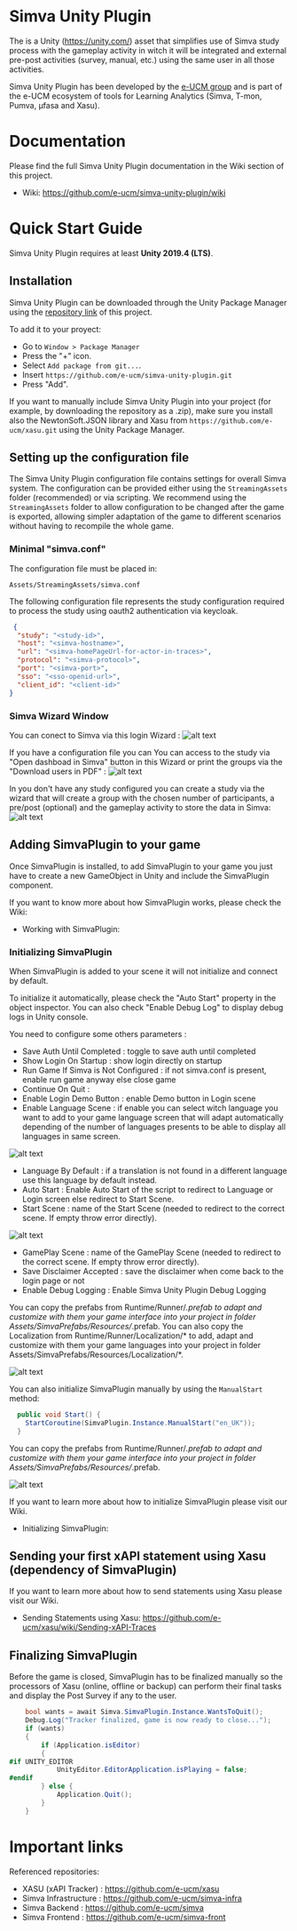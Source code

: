 # Simva Unity Plugin

The  is a Unity (https://unity.com/) asset that simplifies use of Simva study process with the gameplay activity in witch it will be integrated and external pre-post activities (survey, manual, etc.) using the same user in all those activities.

Simva Unity Plugin has been developed by the [e-UCM group](https://www.e-ucm.es) and is part of the e-UCM ecosystem of tools for Learning Analytics (Simva, T-mon, Pumva, μfasa and Xasu).

# Documentation

Please find the full Simva Unity Plugin documentation in the Wiki section of this project.
* Wiki: https://github.com/e-ucm/simva-unity-plugin/wiki

# Quick Start Guide

Simva Unity Plugin requires at least **Unity 2019.4 (LTS)**.

## Installation

Simva Unity Plugin can be downloaded through the Unity Package Manager using the [repository link](https://github.com/e-ucm/simva-unity-plugin.git) of this project.

To add it to your proyect:
* Go to ``Window > Package Manager``
* Press the "+" icon.
* Select ``Add package from git...``.
* Insert ```https://github.com/e-ucm/simva-unity-plugin.git``` 
* Press "Add".

If you want to manually include Simva Unity Plugin into your project (for example, by downloading the repository as a .zip), make sure you install also the NewtonSoft.JSON library and Xasu from ```https://github.com/e-ucm/xasu.git``` using the Unity Package Manager.

## Setting up the configuration file

The Simva Unity Plugin configuration file contains settings for overall Simva system. The configuration can be provided either using the `StreamingAssets` folder (recommended) or via scripting. We recommend using the `StreamingAssets` folder to allow configuration to be changed after the game is exported, allowing simpler adaptation of the game to different scenarios without having to recompile the whole game.

### Minimal "simva.conf"

The configuration file must be placed in:

```path
Assets/StreamingAssets/simva.conf
```

The following configuration file represents the study configuration required to process the study using oauth2 authentication via keycloak.

```json
 {
  "study": "<study-id>",
  "host": "<simva-hostname>",
  "url": "<simva-homePageUrl-for-actor-in-traces>",
  "protocol": "<simva-protocol>",
  "port": "<simva-port>",
  "sso": "<sso-openid-url>",
  "client_id": "<client-id>"
}
```

### Simva Wizard Window

You can conect to Simva via this login Wizard :
![alt text](Docs/loginSimvaWizard.png)

If you have a configuration file you can You can access to the study via "Open dashboad in Simva" button in this Wizard or print the groups via the "Download users in PDF" :
![alt text](Docs/SimvaWizardWindows.png)

In you don't have any study configured you can create a study via the wizard that will create a group with the chosen number of participants, a pre/post (optional) and the gameplay activity to store the data in Simva:
![alt text](Docs/CreateStudySimvaWizardWindows.png)

## Adding SimvaPlugin to your game

Once SimvaPlugin is installed, to add SimvaPlugin to your game you just have to create a new GameObject in Unity and include the SimvaPlugin component.

If you want to know more about how SimvaPlugin works, please check the Wiki:
* Working with SimvaPlugin: 

### Initializing SimvaPlugin

When SimvaPlugin is added to your scene it will not initialize and connect by default.

To initialize it automatically, please check the "Auto Start" property in the object inspector.
You can also check "Enable Debug Log" to display debug logs in Unity console.

You need to configure some others parameters : 
* Save Auth Until Completed : toggle to save auth until completed
* Show Login On Startup : show login directly on startup
* Run Game If Simva is Not Configured : if not simva.conf is present, enable run game anyway else close game
* Continue On Quit : 
* Enable Login Demo Button : enable Demo button in Login scene
* Enable Language Scene : if enable you can select witch language you want to add to your game language screen that will adapt automatically depending of the number of languages presents to be able to display all languages in same screen.

![alt text](Docs/simva-plugin-unity-parameters-autostart.png)

* Language By Default : if a translation is not found in a different language use this language by default instead.
* Auto Start : Enable Auto Start of the script to redirect to Language or Login screen else redirect to Start Scene.
* Start Scene : name of the Start Scene (needed to redirect to the correct scene. If empty throw error directly).

![alt text](Docs/simva-plugin-unity-parameters-manual-start-without-language-screen.png)

* GamePlay Scene : name of the GamePlay Scene (needed to redirect to the correct scene. If empty throw error directly).
* Save Disclaimer Accepted : save the disclaimer when come back to the login page or not
* Enable Debug Logging : Enable Simva Unity Plugin Debug Logging

You can copy the prefabs from Runtime/Runner/*.prefab to adapt and customize with them your game interface into your project in folder Assets/SimvaPrefabs/Resources/*.prefab.
You can also copy the Localization from Runtime/Runner/Localization/* to add, adapt and customize with them your game languages into your project in folder Assets/SimvaPrefabs/Resources/Localization/*.

![alt text](Docs/SimvaPrefabResourcesCustomPrefabAndLocalization.png)

You can also initialize SimvaPlugin manually by using the ```ManualStart``` method:
```cs
  public void Start() {
    StartCoroutine(SimvaPlugin.Instance.ManualStart("en_UK"));
  }
```

You can copy the prefabs from Runtime/Runner/*.prefab to adapt and customize with them your game interface into your project in folder Assets/SimvaPrefabs/Resources/*.prefab.

![alt text](simva-plugin-unity-parameters.png)

If you want to learn more about how to initialize SimvaPlugin please visit our Wiki.
* Initializing SimvaPlugin: 

## Sending your first xAPI statement using Xasu (dependency of SimvaPlugin)

If you want to learn more about how to send statements using Xasu please visit our Wiki.
* Sending Statements using Xasu: https://github.com/e-ucm/xasu/wiki/Sending-xAPI-Traces

## Finalizing SimvaPlugin

Before the game is closed, SimvaPlugin has to be finalized manually so the processors of Xasu (online, offline or backup) can perform their final tasks and display the Post Survey if any to the user.

```cs
    bool wants = await Simva.SimvaPlugin.Instance.WantsToQuit();
    Debug.Log("Tracker finalized, game is now ready to close...");
    if (wants)
    {
        if (Application.isEditor)
        {
#if UNITY_EDITOR
            UnityEditor.EditorApplication.isPlaying = false;
#endif
        } else {
            Application.Quit();
        }
    }
```

# Important links

Referenced repositories:

* XASU (xAPI Tracker) : https://github.com/e-ucm/xasu
* Simva Infrastructure : https://github.com/e-ucm/simva-infra
* Simva Backend : https://github.com/e-ucm/simva
* Simva Frontend : https://github.com/e-ucm/simva-front